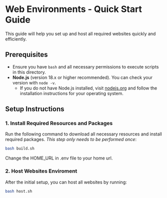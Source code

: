 # Web Environments - Quick Start Guide

This guide will help you set up and host all required websites quickly and efficiently.

## Prerequisites
- Ensure you have `bash` and all necessary permissions to execute scripts in this directory.
- **Node.js** (version 18.x or higher recommended). You can check your version with `node -v`.
  - If you do not have Node.js installed, visit [nodejs.org](https://nodejs.org/) and follow the installation instructions for your operating system.

## Setup Instructions

### 1. Install Required Resources and Packages
Run the following command to download all necessary resources and install required packages. *This step only needs to be performed once*:

```bash
bash build.sh
```

Change the HOME_URL in .env file to your home url.

### 2. Host Websites Enviroment
After the initial setup, you can host all websites by running:

```bash
bash host.sh
```
